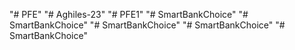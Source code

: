 "# PFE" 
"# Aghiles-23" 
"# PFE1" 
"# SmartBankChoice" 
"# SmartBankChoice" 
"# SmartBankChoice" 
"# SmartBankChoice" 
"# SmartBankChoice" 

